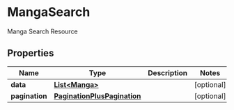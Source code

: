 

# MangaSearch

Manga Search Resource

## Properties

| Name | Type | Description | Notes |
|------------ | ------------- | ------------- | -------------|
|**data** | [**List&lt;Manga&gt;**](Manga.md) |  |  [optional] |
|**pagination** | [**PaginationPlusPagination**](PaginationPlusPagination.md) |  |  [optional] |



